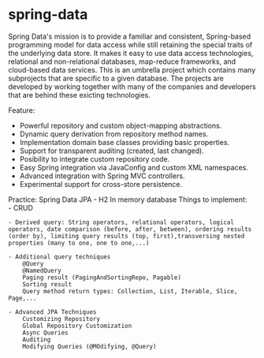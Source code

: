 # spring-data
Spring Data's mission is to provide a familiar and consistent, Spring-based programming model for data access while still retaining the special traits of the underlying data store. 
It makes it easy to use data access technologies, relational and non-relational databases, map-reduce frameworks, and cloud-based data services. This is an umbrella project which contains many subprojects that are specific to a given database. The projects are developed by working together with many of the companies and developers that are behind these exicting technologies.

Feature: 
- Powerful repository and custom object-mapping abstractions.
- Dynamic query derivation from repository method names.
- Implementation domain base classes providing basic properties.
- Support for transparent auditing (created, last changed).
- Posibility to integrate custom repository code.
- Easy Spring integration via JavaConfig and custom XML namespaces.
- Advanced integration with Spring MVC controllers.
- Experimental support for cross-store persistence.

Practice: Spring Data JPA - H2 In memory database
   Things to implement:  
    - CRUD
    
    - Derived query: String operators, relational operators, logical operators, date comparison (before, after, between), ordering results (order by), limiting query results (top, first),transversing nested properties (many to one, one to one,...)
    
    - Additional query techniques
        @Query
        @NamedQuery
        Paging result (PagingAndSortingRepo, Pagable)
        Sorting result
        Query method return types: Collection, List, Iterable, Slice, Page,...
        
    - Advanced JPA Techniques
        Customizing Repository
        Global Repository Customization
        Async Queries
        Auditing
        Modifying Queries (@MOdifying, @Query)
